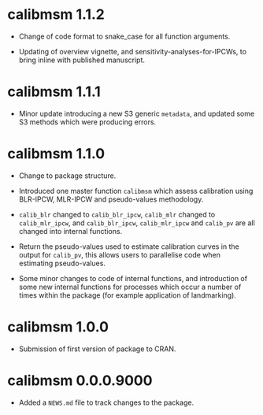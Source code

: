 # calibmsm 1.1.2

* Change of code format to snake_case for all function arguments.

* Updating of overview vignette, and sensitivity-analyses-for-IPCWs, to bring inline with published manuscript.

# calibmsm 1.1.1

* Minor update introducing a new S3 generic `metadata`, and updated some S3 methods which were producing errors.

# calibmsm 1.1.0

* Change to package structure.

* Introduced one master function `calibmsm` which assess calibration using BLR-IPCW, MLR-IPCW and pseudo-values methodology.

* `calib_blr` changed to `calib_blr_ipcw`, `calib_mlr` changed to `calib_mlr_ipcw`, and `calib_blr_ipcw`, `calib_mlr_ipcw` and `calib_pv` are all changed into internal functions.

* Return the pseudo-values used to estimate calibration curves in the output for `calib_pv`, this allows users to parallelise code when estimating pseudo-values.

* Some minor changes to code of internal functions, and introduction of some new internal functions for processes which occur a number of times within the package (for example application of landmarking).

# calibmsm 1.0.0

* Submission of first version of package to CRAN.

# calibmsm 0.0.0.9000

* Added a `NEWS.md` file to track changes to the package.
